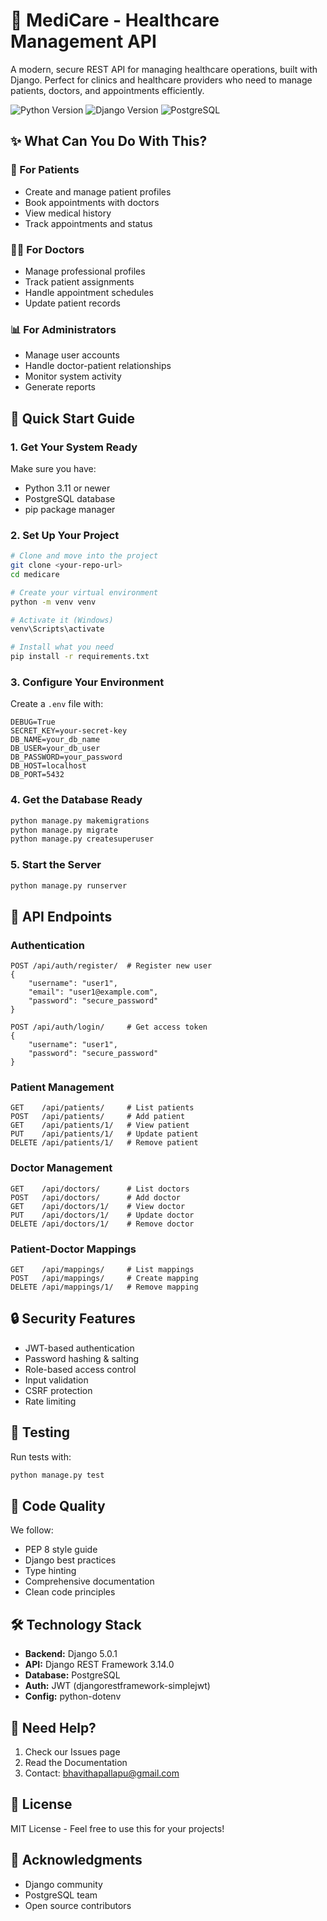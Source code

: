 # 🏥 MediCare - Healthcare Management API

A modern, secure REST API for managing healthcare operations, built with Django. Perfect for clinics and healthcare providers who need to manage patients, doctors, and appointments efficiently.

![Python Version](https://img.shields.io/badge/Python-3.11+-blue)
![Django Version](https://img.shields.io/badge/Django-5.0.1-green)
![PostgreSQL](https://img.shields.io/badge/Database-PostgreSQL-blue)

## ✨ What Can You Do With This?

### 👥 For Patients
- Create and manage patient profiles
- Book appointments with doctors
- View medical history
- Track appointments and status

### 👨‍⚕️ For Doctors
- Manage professional profiles
- Track patient assignments
- Handle appointment schedules
- Update patient records

### 📊 For Administrators
- Manage user accounts
- Handle doctor-patient relationships
- Monitor system activity
- Generate reports

## 🚀 Quick Start Guide

### 1. Get Your System Ready
Make sure you have:
- Python 3.11 or newer
- PostgreSQL database
- pip package manager

### 2. Set Up Your Project

```bash
# Clone and move into the project
git clone <your-repo-url>
cd medicare

# Create your virtual environment
python -m venv venv

# Activate it (Windows)
venv\Scripts\activate

# Install what you need
pip install -r requirements.txt
```

### 3. Configure Your Environment

Create a `.env` file with:
```env
DEBUG=True
SECRET_KEY=your-secret-key
DB_NAME=your_db_name
DB_USER=your_db_user
DB_PASSWORD=your_password
DB_HOST=localhost
DB_PORT=5432
```

### 4. Get the Database Ready

```bash
python manage.py makemigrations
python manage.py migrate
python manage.py createsuperuser
```

### 5. Start the Server

```bash
python manage.py runserver
```

## 🔌 API Endpoints

### Authentication
```http
POST /api/auth/register/  # Register new user
{
    "username": "user1",
    "email": "user1@example.com",
    "password": "secure_password"
}

POST /api/auth/login/     # Get access token
{
    "username": "user1",
    "password": "secure_password"
}
```

### Patient Management
```http
GET    /api/patients/     # List patients
POST   /api/patients/     # Add patient
GET    /api/patients/1/   # View patient
PUT    /api/patients/1/   # Update patient
DELETE /api/patients/1/   # Remove patient
```

### Doctor Management
```http
GET    /api/doctors/      # List doctors
POST   /api/doctors/      # Add doctor
GET    /api/doctors/1/    # View doctor
PUT    /api/doctors/1/    # Update doctor
DELETE /api/doctors/1/    # Remove doctor
```

### Patient-Doctor Mappings
```http
GET    /api/mappings/     # List mappings
POST   /api/mappings/     # Create mapping
DELETE /api/mappings/1/   # Remove mapping
```

## 🔒 Security Features

- JWT-based authentication
- Password hashing & salting
- Role-based access control
- Input validation
- CSRF protection
- Rate limiting

## 🧪 Testing

Run tests with:
```bash
python manage.py test
```

## 📝 Code Quality

We follow:
- PEP 8 style guide
- Django best practices
- Type hinting
- Comprehensive documentation
- Clean code principles

## 🛠️ Technology Stack

- **Backend:** Django 5.0.1
- **API:** Django REST Framework 3.14.0
- **Database:** PostgreSQL
- **Auth:** JWT (djangorestframework-simplejwt)
- **Config:** python-dotenv

## 🤝 Need Help?

1. Check our Issues page
2. Read the Documentation
3. Contact: bhavithapallapu@gmail.com

## 📜 License

MIT License - Feel free to use this for your projects!

## 👏 Acknowledgments

- Django community
- PostgreSQL team
- Open source contributors
